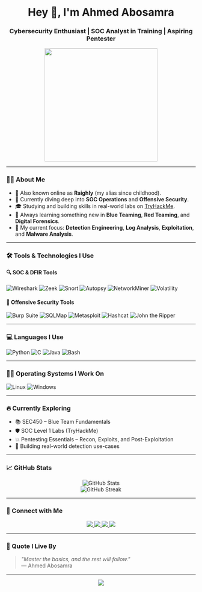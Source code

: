 <h1 align="center">Hey 👋, I'm Ahmed Abosamra</h1>
<h3 align="center">Cybersecurity Enthusiast | SOC Analyst in Training | Aspiring Pentester</h3>

<p align="center">
  <img src="https://media.giphy.com/media/qgQUggAC3Pfv687qPC/giphy.gif" width="300" />
</p>

---

### 👨‍💻 About Me
- 👾 Also known online as **Raighly** (my alias since childhood).
- 🎯 Currently diving deep into **SOC Operations** and **Offensive Security**.
- 🎓 Studying and building skills in real-world labs on [TryHackMe](https://tryhackme.com/p/Raighly).
- 🌱 Always learning something new in **Blue Teaming**, **Red Teaming**, and **Digital Forensics**.
- 🧠 My current focus: **Detection Engineering**, **Log Analysis**, **Exploitation**, and **Malware Analysis**.

---

### 🛠 Tools & Technologies I Use

#### 🔍 SOC & DFIR Tools
![Wireshark](https://img.shields.io/badge/Wireshark-2C9AB7?style=for-the-badge&logo=wireshark&logoColor=white)
![Zeek](https://img.shields.io/badge/Zeek-000000?style=for-the-badge)
![Snort](https://img.shields.io/badge/Snort-C6370D?style=for-the-badge)
![Autopsy](https://img.shields.io/badge/Autopsy-00458F?style=for-the-badge)
![NetworkMiner](https://img.shields.io/badge/NetworkMiner-34495E?style=for-the-badge)
![Volatility](https://img.shields.io/badge/Volatility-2E86C1?style=for-the-badge)

#### 🧨 Offensive Security Tools
![Burp Suite](https://img.shields.io/badge/Burp_Suite-FF7139?style=for-the-badge&logo=burpsuite&logoColor=white)
![SQLMap](https://img.shields.io/badge/SQLMap-000000?style=for-the-badge)
![Metasploit](https://img.shields.io/badge/Metasploit-2980B9?style=for-the-badge)
![Hashcat](https://img.shields.io/badge/Hashcat-111111?style=for-the-badge)
![John the Ripper](https://img.shields.io/badge/John--the--Ripper-9B59B6?style=for-the-badge)

---

### 💻 Languages I Use
![Python](https://img.shields.io/badge/Python-FFD43B?style=for-the-badge&logo=python&logoColor=blue)
![C](https://img.shields.io/badge/C-00599C?style=for-the-badge&logo=c&logoColor=white)
![Java](https://img.shields.io/badge/Java-ED8B00?style=for-the-badge&logo=java&logoColor=white)
![Bash](https://img.shields.io/badge/Bash-121011?style=for-the-badge&logo=gnubash&logoColor=white)

---

### 🧑‍💻 Operating Systems I Work On
![Linux](https://img.shields.io/badge/Linux-FCC624?style=for-the-badge&logo=linux&logoColor=black)
![Windows](https://img.shields.io/badge/Windows-0078D6?style=for-the-badge&logo=windows&logoColor=white)

---

### 🔥 Currently Exploring

- 📚 SEC450 – Blue Team Fundamentals  
- 🛡️ SOC Level 1 Labs (TryHackMe)  
- 💥 Pentesting Essentials – Recon, Exploits, and Post-Exploitation  
- 🧹 Building real-world detection use-cases  

---

### 📈 GitHub Stats

<p align="center">
  <img src="https://github-readme-stats.vercel.app/api?username=ahmed-Abosamra&show_icons=true&theme=radical" alt="GitHub Stats" />
  <br/>
  <img src="https://github-readme-streak-stats.herokuapp.com?user=ahmed-Abosamra&theme=tokyonight" alt="GitHub Streak" />
</p>

---

### 📢 Connect with Me

<p align="center">
  <a href="mailto:ahmed-abosamra.sec@gmail.com">
    <img src="https://img.shields.io/badge/Gmail-D14836?style=for-the-badge&logo=gmail&logoColor=white" />
  </a>
  <a href="https://www.linkedin.com/in/ahmed-abosamra-cybersec">
    <img src="https://img.shields.io/badge/LinkedIn-blue?style=for-the-badge&logo=linkedin&logoColor=white" />
  </a>
  <a href="https://tryhackme.com/p/Raighly">
    <img src="https://img.shields.io/badge/TryHackMe-212C42?style=for-the-badge&logo=tryhackme&logoColor=red" />
  </a>
  <a href="https://github.com/ahmed-Abosamra">
    <img src="https://img.shields.io/badge/GitHub-333?style=for-the-badge&logo=github&logoColor=white" />
  </a>
</p>

---

### 💬 Quote I Live By

> *"Master the basics, and the rest will follow."*  
> — Ahmed Abosamra

---

<p align="center">
  <img src="https://readme-typing-svg.herokuapp.com?font=Fira+Code&weight=500&size=22&pause=1000&color=36BCF7&width=435&lines=Never+Stop+Learning!;Always+Stay+Curious.;Hack+the+Planet+%F0%9F%94%90" />
</p>
